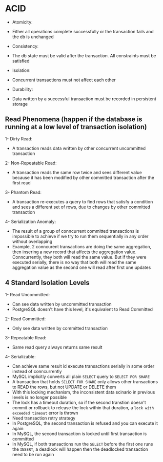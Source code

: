 # ACID

* Atomicity:
- Either all operations complete successfully or the transaction fails and the db is unchanged

* Consistency:
- The db state must be valid after the transaction. All constraints must be satisfied

* Isolation:
- Concurrent transactions must not affect each other

* Durability:
- Data written by a successful transaction must be recorded in persistent storage

## Read Phenomena (happen if the database is running at a low level of transaction isolation)

1- Dirty Read:
  - A transaction reads data written by other concurrent uncommitted transaction

2- Non-Repeatable Read:
  - A transaction reads the same row twice and sees different value because it has been modified by other committed transaction after the first read

3- Phantom Read:
  - A transaction re-executes a query to find rows that satisfy a condition and sees a different set of rows, due to changes by other committed transaction

4- Serialization Anomaly:
  - The result of a group of conncurrent committed transactions is impossible to achieve if we try to run them sequentially in any order without overlapping
  - Example, 2 conncurent transactions are doing the same aggregation, then insering a new record that affects the aggregation value. Conncurrently, they both will read the same value. But if they were executed serially, there is no way that both will read the same aggregation value as the second one will read after first one updates

## 4 Standard Isolation Levels

1- Read Uncommitted:
  - Can see data written by uncommitted transaction
  - PostgreSQL doesn't have this level, it's equivalent to Read Committed

2- Read Committed:
  - Only see data written by committed transaction

3- Repeatable Read:
  - Same read query always returns same result

4- Serializable:
  - Can achieve same result id execute transactions serially in some order instead of conncurrently
  - MySQL implicitly converts all plain `SELECT` query to `SELECT FOR SHARE`
  - A transaction that holds `SELECT FOR SHARE` only allows other transactions to READ the rows, but not UPDATE or DELETE them
  - With this locking mechanism, the inconsistent data scinario in previous levels is no longer possible
  - The lock has a timeout duration, so if the second transtion doesn't commit or rollback to release the lock within that duration, a `lock with exceeded timeout` error is thrown 
  - Need transaction retry strategy
  - In PostgreSQL, the second transaction is refused and you can execute it again
  - In MySQL, the second transaction is locked until first transaction is committed
  - In MySQL, if both transactions run the `SELECT` before the first one runs the `INSERT`, a deadlock will happen then the deadlocked transaction need to be run again